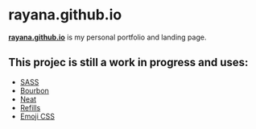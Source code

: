 rayana.github.io
======
[**rayana.github.io**](http://rayana.github.io/) is my personal portfolio and landing page.

## This projec is still a work in progress and uses:

* [SASS](http://sass-lang.com)
* [Bourbon](https://github.com/thoughtbot/bourbon)
* [Neat](https://github.com/thoughtbot/neat)
* [Refills](https://github.com/thoughtbot/refills)
* [Emoji CSS](https://github.com/afeld/emoji-css/)
